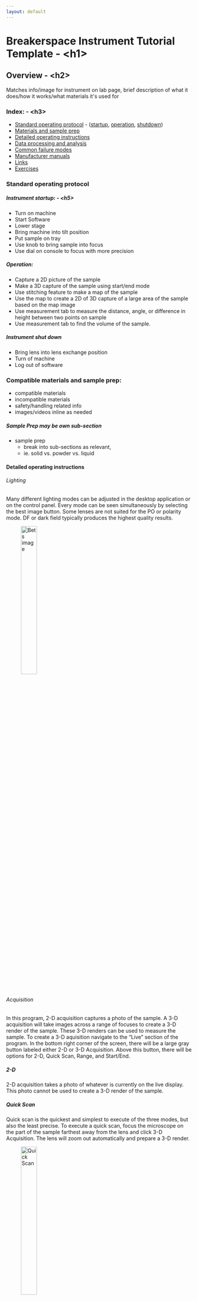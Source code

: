 ```yaml
---
layout: default
---
```

# Breakerspace Instrument Tutorial Template - \<h1>

## Overview - \<h2>

Matches info/image for instrument on lab page, brief description of what it does/how it works/what materials it's used for

### Index: - \<h3>

* [Standard operating protocol](#sop) - ([startup](#startup), [operation](#operation), [shutdown](#shutdown))
* [Materials and sample prep](#materials)
* [Detailed operating instructions](#details)
* [Data processing and analysis](#data)
* [Common failure modes](#failures)
* [Manufacturer manuals](#manuals)
* [Links](#links)
* [Exercises](#exercises)

<a name="sop"></a>
### Standard operating protocol 

<a name="startup"></a> 
##### Instrument startup: - \<h5> 


* Turn on machine
* Start Software
* Lower stage
* Bring machine into tilt position
* Put sample on tray
* Use knob to bring sample into focus
* Use dial on console to focus with more precision


<a name="operation"></a>
##### Operation: 

* Capture a 2D picture of the sample
* Make a 3D capture of the sample using start/end mode
* Use stitching feature to make a map of the sample
* Use the map to create a 2D of 3D capture of a large area of the sample based on the map image
* Use measurement tab to measure the distance, angle, or difference in height between two points on sample
* Use measurement tab to find the volume of the sample.


<a name="shutdown"></a>
#####  Instrument shut down 

* Bring lens into lens exchange position
* Turn of machine
* Log out of software


<a name="materials"></a> 
### Compatible materials and sample prep: 

* compatible materials
* incompatible materials
* safety/handling related info
* images/videos inline as needed

##### Sample Prep may be own sub-section

* sample prep
	* break into sub-sections as relevant, 
	* ie. solid vs. powder vs. liquid

<a name="details"></a> 


#### Detailed operating instructions

###### Lighting

Many different lighting modes can be adjusted in the desktop application or on the control panel. Every mode can be seen simultaneously by selecting the best image button. Some lenses are not suited for the PO or polarity mode. DF or dark field typically produces the highest quality results.

<figure>
  <a href="../assets/img/tutorials/optical/BestImage.gif" target="_parent"><img src="../assets/img/tutorials/optical/BestImage.gif" alt="Bets image" style="width:32%;"></a>
</figure>

###### Acquisition

In this program, 2-D acquisition captures a photo of the sample. A 3-D acquisition will take images across a range of focuses to create a 3-D render of the sample. These 3-D renders can be used to measure the sample. To create a 3-D aquisition navigate to the “Live” section of the program. In the bottom right corner of the screen, there will be a large gray button labeled either 2-D or 3-D Acquisition. Above this button, there will be options for 2-D, Quick Scan, Range, and Start/End.

##### 2-D

2-D acquisition takes a photo of whatever is currently on the live display. This photo cannot be used to create a 3-D render of the sample.

##### Quick Scan

Quick scan is the quickest and simplest to execute of the three modes, but also the least precise. To execute a quick scan, focus the microscope on the part of the sample farthest away from the lens and click 3-D Acquisition. The lens will zoom out automatically and prepare a 3-D render.

<figure>
  <a href="../assets/img/tutorials/optical/QuickScan.gif" target="_parent"><img src="../assets/img/tutorials/optical/QuickScan.gif"alt="Quick Scan" style="width:32%;"></a>
</figure>

##### Range

This mode allows for more customization of the range of focal lengths that the lens moves through. Choose the range that applies to the sample and focus the lens on the part of the sample farthest away from the lens. Click 3-D Acquisition and the lens will begin to focus on the parts of the sample closer to the lens. When it is finished, check the 3-D render and ensure that all of the sample has been rendered. If a portion of the sample is not rendered, choose a different range and try again or use the Start/End mode.

<figure>
  <a href="../assets/img/tutorials/optical/Range.gif" target="_parent"><img src="../assets/img/tutorials/optical/Range.gif"alt="Range Scan" style="width:32%;"></a>
</figure>

##### Start/End

This is the most precise method of 3-D acquisition, but harder to execute. To start, focus the lens on the part of the sample farthest from the lens and press start. Then, turn the wheel the other way and focus closer than the closest part of the sample, and click end. Finally, click 3-D acquisition and a render will be created.

<figure>
  <a href="../assets/img/tutorials/optical/StartEnd.gif" target="_parent"><img src="../assets/img/tutorials/optical/StartEnd.gif"alt="Start/End scan" style="width:32%;"></a>
</figure>

##### Stitching

The Stitch feature allows for the creation of a 3-D acquisition over a large area. This is done by creating a low quality map of the area you would like to render, and then selecting the area on the map you would like to make a higher quality acquisition. The microscope will take multiple 3-D acquisitions of the sample and then combine them into one larger model of the sample.

To create the map, select stitching mode and select live panorama. In the box labeled acquisition, click 2-D simple. In the box labeled 2D simple settings, select auto, then change the size of the array to suit the size of your sample. Make sure that “Use it as a map image” is selected, then click 2D simple. The resulting map can then be used to create a high quality panorama.

<figure>
  <a href="../assets/img/tutorials/optical/LivePanorama.gif" target="_parent"><img src="../assets/img/tutorials/optical/LivePanorama.gif"alt="Live Panorama" style="width:32%;"></a>
</figure>

Go back to the stitching feature and select high quality panorama. On the menu that appears select “number of pieces” in the top left. Adjust the dimensions to fit your sample and drag the yellow box on the map to the right. Adjust the autofocus (AF) settings as needed, and click 3-D acquisition. A message may appear that says the z-position is out of range. If this happens simply click OK and the program will proceed.

<figure>
  <a href="../assets/img/tutorials/optical/HighQuality.gif" target="_parent"><img src="../assets/img/tutorials/optical/HighQuality.gif"alt="High quality stitching" style="width:32%;"></a>
</figure>

<a name="data"></a>
### Data processing and analysis 

The measurement feature allows the user to determine a variety of information about the sample. This includes the change in elevation, horizontal distance, and angle between two points or along a shape. The Volume of the sample can also be calculated as well as the volumes of divots or troughs along the sample. To perform these measurements, click on the measurement tab next to imaging, and then click the measurement option located directly below the reports tab. To check the distance, change in elevation, or angle between two points select the profile option. To find the volume of a crest or trough select the volume option.

<figure>
	<img src="../assets/img/tutorials/optical/WireFrame.gif" alt="Wire Frame" style="width:32%; margin:0"> 
	<img src="../assets/img/tutorials/optical/Volume.gif" alt="Finding the volume" style="width:32%; margin:0">
</figure>



<a name="failures"></a>
### Common failure modes

* If any part of your sample is resting on a part of the stage that cannot move, as you move the stage your sample will rotate on the stage.
* You will not be able to access the software if it is started before the microscope is turned on

<a name="manuals"></a>
### Manufacturer's manuals 

* Links to manual files in dropbox

<a name="links"></a>
### Links

* list of links, ie. good video tutorials, some student project, anything relevant

<a name="exercises"></a>
### Exercises

* intro for anyone - eg honey bee on optical
* beginner exercise for course 3 subjects - identify and measure types of grain in metal sample, 
* advanced exercise - deconvolution of compound sample from spectrometer, etc.

# HTML examples to control layout, etc.


Full width image , with caption, link to open image full screen:  

<figure>
	<a href="../assets/img/tutorials/template/ai-scientist.JPG" target="_parent"><img src="../assets/img/tutorials/template/ai-scientist.JPG" alt="An AI generated image."></a>
	<figcaption> An AI generated image. </figcaption>
</figure>


32% width images using html image tags, one links to full screen:

<figure>
	<img src="../assets/img/raman.JPG" alt="Raman microscope" style="width:32%; margin:0"> 
	<img src="../assets/img/ftir.JPG" alt="FTIR spectrometer" style="width:32%; margin:0">
	<a href="../assets/img/sem2.JPG" target="_parent"><img src="../assets/img/sem2.JPG" alt="SEM" style="width:32%; margin:0"></a>
	<figcaption> Raman microscope, FTIR spectrometer, and scanning electron microscope. </figcaption>
</figure>

An image that floats to the right of text:

<img src="../assets/img/tutorials/template/ai-scientist.JPG" alt="AI generated scientist" style="width:33%; float:right; margin-left:10px; margin-bottom:1.4em;"> FLOAT RIGHT - Floating image with text. 

This tag is necessary to clear the float, or else all text below will keep floating next to image: \<div style="clear:both;"></div>
<div style="clear:both;"></div>  

Same thing with image that floats to the left of text:  

<img src="../assets/img/tutorials/template/ai-scientist.JPG" alt="AI generated scientist" style="width:33%; float:left; margin-right:10px; margin-bottom:1.4em;"> FLOAT LEFT - Floating image with text. Floating image with text.Floating image with text.Floating image with text.Floating image with text.Floating image with text.Floating image with text.Floating image with text.Floating image with text.Floating image with text.Floating image with text.Floating image with text.Floating image with text.Floating image with text.Floating image with text.Floating image with text.Floating image with text.Floating image with text.  
<div style="clear:both;"></div>  

A gif sized to 32% width, that autoplays, with link that opens it full size:

<figure>
  <a href="../assets/img/tutorials/ftir/sample-load.GIF" target="_parent"><img src="../assets/img/tutorials/ftir/sample-load.GIF" alt="Solid sample loading." style="width:32%;"></a>
  <figcaption> Loading a solid sample</figcaption>
</figure>
  
Embedded video with controls:

<video width="100%" controls>
  <source src="../assets/video/raman-display-flip.MOV" type="video/mp4">
Your browser does not support the video tag.
</video>

